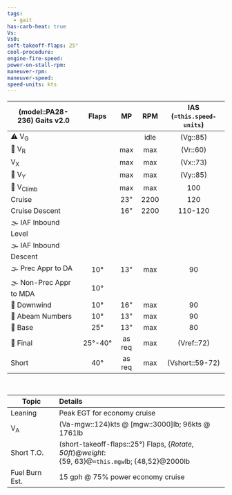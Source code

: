 ```yaml
---
tags:
  - gait
has-carb-heat: true
Vs: 
Vs0: 
soft-takeoff-flaps: 25°
cool-procedure: 
engine-fire-speed: 
power-on-stall-rpm: 
maneuver-rpm: 
maneuver-speed: 
speed-units: kts
---
```


| **(model::PA28-236) Gaits** v2.0 | **Flaps** | **MP** | **RPM** | **IAS (`=this.speed-units`)** |
| -------------------------------- |:---------:|:------:|:-------:|:-----------------------------:|
| ⚠️ V<sub>G</sub>                 |           |        |  idle   |           (Vg::85)            |
| 🛫 V<sub>R</sub>                 |           |  max   |   max   |           (Vr::60)            |
| V<sub>X</sub>                    |           |  max   |   max   |           (Vx::73)            |
| 🛫 V<sub>Y</sub>                 |           |  max   |   max   |           (Vy::85)            |
| 🛫 V<sub>Climb</sub>             |           |  max   |   max   |              100              |
| Cruise                           |           |  23"   |  2200   |              120              |
| Cruise Descent                   |           |  16"   |  2200   |            110-120            |
| 🌫️ IAF Inbound Level             |           |        |         |                               |
| 🌫️ IAF Inbound Descent           |           |        |         |                               |
| 🌫️ Prec Appr to DA               |    10°    |  13"   |   max   |              90               |
| 🌫️ Non-Prec Appr to MDA          |    10°    |        |         |                               |
| 🛬 Downwind                      |    10°    |  16"   |   max   |              90               |
| 🛬 Abeam Numbers                 |    10°    |  13"   |   max   |              90               |
| 🛬 Base                          |    25°    |  13"   |   max   |              80               |
| 🛬 Final                         |    25°-40°    | as req |   max   |          (Vref::72)           |
| Short                            |    40°    |  as req      |   max   |        (Vshort::59-72)        |

<br>

| Topic          | Details                                                                                   |
| -------------- |:----------------------------------------------------------------------------------------- |
| Leaning        | Peak EGT for economy cruise                                                                                       |
| V<sub>A</sub>  | (Va-mgw::124)kts @ [mgw::3000]lb; 96kts @ 1761lb                                          |
| Short T.O.     | (short-takeoff-flaps::25°) Flaps, {*Rotate*, *50ft*}@*weight*:<br>{59, 63}@`=this.mgw`lb; {48,52}@2000lb |
| Fuel Burn Est. | 15 gph @ 75% power economy cruise                                                                                        |
